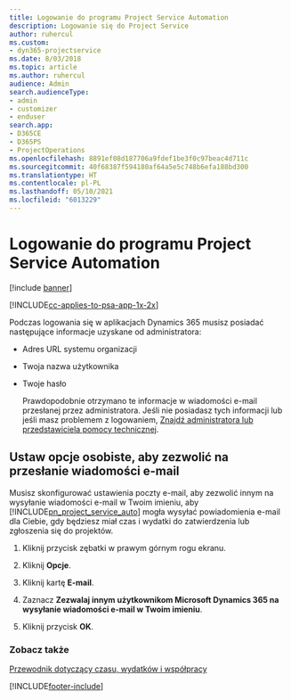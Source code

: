 ```yaml
---
title: Logowanie do programu Project Service Automation
description: Logowanie się do Project Service
author: ruhercul
ms.custom:
- dyn365-projectservice
ms.date: 8/03/2018
ms.topic: article
ms.author: ruhercul
audience: Admin
search.audienceType:
- admin
- customizer
- enduser
search.app:
- D365CE
- D365PS
- ProjectOperations
ms.openlocfilehash: 8891ef08d187706a9fdef1be3f0c97beac4d711c
ms.sourcegitcommit: 40f68387f594180af64a5e5c748b6efa188bd300
ms.translationtype: HT
ms.contentlocale: pl-PL
ms.lasthandoff: 05/10/2021
ms.locfileid: "6013229"
---
```

# <a name="sign-in-to-project-service-automation"></a>Logowanie do programu Project Service Automation

[!include [banner](../includes/psa-now-project-operations.md)]

[!INCLUDE[cc-applies-to-psa-app-1x-2x](../includes/cc-applies-to-psa-app-1x-2x.md)]

Podczas logowania się w aplikacjach Dynamics 365 musisz posiadać następujące informacje uzyskane od administratora:  
  
- Adres URL systemu organizacji  
  
- Twoja nazwa użytkownika  
  
- Twoje hasło  
  
  Prawdopodobnie otrzymano te informacje w wiadomości e-mail przesłanej przez administratora. Jeśli nie posiadasz tych informacji lub jeśli masz problemem z logowaniem, [Znajdź administratora lub przedstawiciela pomocy technicznej](/dynamics365/customerengagement/on-premises/basics/find-administrator-support).  
  
## <a name="set-your-personal-options-to-allow-email"></a>Ustaw opcje osobiste, aby zezwolić na przesłanie wiadomości e-mail  
 Musisz skonfigurować ustawienia poczty e-mail, aby zezwolić innym na wysyłanie wiadomości e-mail w Twoim imieniu, aby [!INCLUDE[pn_project_service_auto](../includes/pn-project-service-auto.md)] mogła wysyłać powiadomienia e-mail dla Ciebie, gdy będziesz miał czas i wydatki do zatwierdzenia lub zgłoszenia się do projektów.  
  
1.  Kliknij przycisk zębatki w prawym górnym rogu ekranu.  
  
2.  Kliknij **Opcje**.  
  
3.  Kliknij kartę **E-mail**.  
  
4.  Zaznacz **Zezwalaj innym użytkownikom Microsoft Dynamics 365 na wysyłanie wiadomości e-mail w Twoim imieniu**.  
  
5.  Kliknij przycisk **OK**.  
  
### <a name="see-also"></a>Zobacz także  
 [Przewodnik dotyczący czasu, wydatków i współpracy](../psa/time-expense-collaboration-guide.md)


[!INCLUDE[footer-include](../includes/footer-banner.md)]